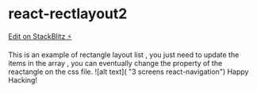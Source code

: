 # react-rectlayout2

[Edit on StackBlitz ⚡️](https://stackblitz.com/edit/react-rectlayout2)

This is an example of rectangle layout list , you just need to update the items in the array , you can eventually change the property of the reactangle on the css file.
![alt text]( "3 screens react-navigation")
Happy Hacking!
